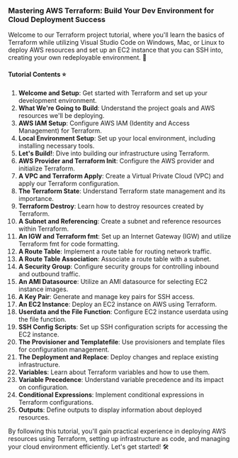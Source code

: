 ### Mastering AWS Terraform: Build Your Dev Environment for Cloud Deployment Success


Welcome to our Terraform project tutorial, where you'll learn the basics of Terraform while utilizing Visual Studio Code on Windows, Mac, or Linux to deploy AWS resources and set up an EC2 instance that you can SSH into, creating your own redeployable environment. 🚀

#### Tutorial Contents ⭐️

1. **Welcome and Setup**: Get started with Terraform and set up your development environment.
2. **What We're Going to Build**: Understand the project goals and AWS resources we'll be deploying.
3. **AWS IAM Setup**: Configure AWS IAM (Identity and Access Management) for Terraform.
4. **Local Environment Setup**: Set up your local environment, including installing necessary tools.
5. **Let's Build!**: Dive into building our infrastructure using Terraform.
6. **AWS Provider and Terraform Init**: Configure the AWS provider and initialize Terraform.
7. **A VPC and Terraform Apply**: Create a Virtual Private Cloud (VPC) and apply our Terraform configuration.
8. **The Terraform State**: Understand Terraform state management and its importance.
9. **Terraform Destroy**: Learn how to destroy resources created by Terraform.
10. **A Subnet and Referencing**: Create a subnet and reference resources within Terraform.
11. **An IGW and Terraform fmt**: Set up an Internet Gateway (IGW) and utilize Terraform fmt for code formatting.
12. **A Route Table**: Implement a route table for routing network traffic.
13. **A Route Table Association**: Associate a route table with a subnet.
14. **A Security Group**: Configure security groups for controlling inbound and outbound traffic.
15. **An AMI Datasource**: Utilize an AMI datasource for selecting EC2 instance images.
16. **A Key Pair**: Generate and manage key pairs for SSH access.
17. **An EC2 Instance**: Deploy an EC2 instance on AWS using Terraform.
18. **Userdata and the File Function**: Configure EC2 instance userdata using the file function.
19. **SSH Config Scripts**: Set up SSH configuration scripts for accessing the EC2 instance.
20. **The Provisioner and Templatefile**: Use provisioners and template files for configuration management.
21. **The Deployment and Replace**: Deploy changes and replace existing infrastructure.
22. **Variables**: Learn about Terraform variables and how to use them.
23. **Variable Precedence**: Understand variable precedence and its impact on configuration.
24. **Conditional Expressions**: Implement conditional expressions in Terraform configurations.
25. **Outputs**: Define outputs to display information about deployed resources.

By following this tutorial, you'll gain practical experience in deploying AWS resources using Terraform, setting up infrastructure as code, and managing your cloud environment efficiently. Let's get started! 🛠️